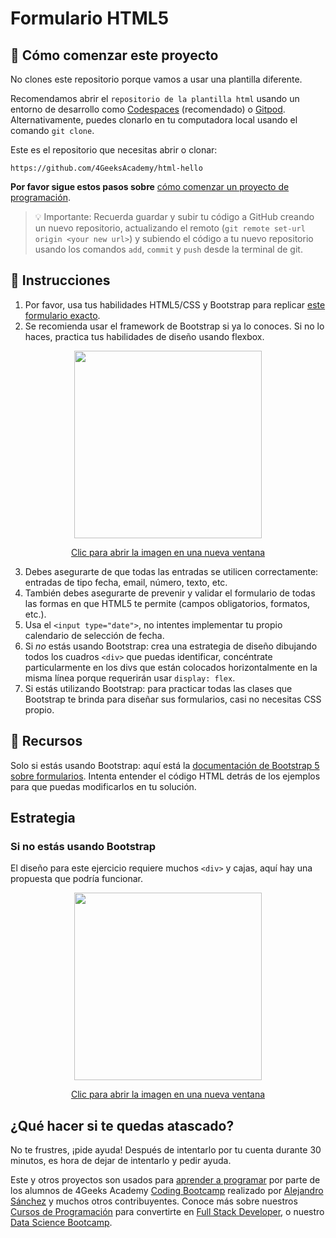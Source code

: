 <!--hide-->
# Formulario HTML5
<!--endhide-->

## 🌱 Cómo comenzar este proyecto

No clones este repositorio porque vamos a usar una plantilla diferente.

Recomendamos abrir el `repositorio de la plantilla html` usando un entorno de desarrollo como [Codespaces](https://4geeks.com/es/lesson/tutorial-de-github-codespaces) (recomendado) o [Gitpod](https://4geeks.com/es/lesson/como-utilizar-gitpod). Alternativamente, puedes clonarlo en tu computadora local usando el comando `git clone`.

Este es el repositorio que necesitas abrir o clonar:

```text
https://github.com/4GeeksAcademy/html-hello
```

**Por favor sigue estos pasos sobre** [cómo comenzar un proyecto de programación](https://4geeks.com/es/lesson/como-comenzar-un-proyecto-de-codificacion).

> 💡 Importante: Recuerda guardar y subir tu código a GitHub creando un nuevo repositorio, actualizando el remoto (`git remote set-url origin <your new url>`) y subiendo el código a tu nuevo repositorio usando los comandos `add`, `commit` y `push` desde la terminal de git.

## 📝 Instrucciones

1. Por favor, usa tus habilidades HTML5/CSS y Bootstrap para replicar [este formulario exacto](https://github.com/breatheco-de/html5-form/blob/master/preview.png?raw=true).
2. Se recomienda usar el framework de Bootstrap si ya lo conoces. Si no lo haces, practica tus habilidades de diseño usando flexbox.

<p align="center">
  <img src="https://github.com/breatheco-de/html5-form/blob/master/preview.png?raw=true" height="300" />
</p>
<p align="center"><a href="https://github.com/breatheco-de/html5-form/blob/master/preview.png?raw=true">Clic para abrir la imagen en una nueva ventana</a></p>

3. Debes asegurarte de que todas las entradas se utilicen correctamente: entradas de tipo fecha, email, número, texto, etc.
4. También debes asegurarte de prevenir y validar el formulario de todas las formas en que HTML5 te permite (campos obligatorios, formatos, etc.).
5. Usa el `<input type="date">`, no intentes implementar tu propio calendario de selección de fecha.
6. Si *no* estás usando Bootstrap: crea una estrategia de diseño dibujando todos los cuadros `<div>` que puedas identificar, concéntrate particularmente en los divs que están colocados horizontalmente en la misma línea porque requerirán usar `display: flex`.
7. Si estás utilizando Bootstrap: para practicar todas las clases que Bootstrap te brinda para diseñar sus formularios, casi no necesitas CSS propio.

## 📒 Recursos
Solo si estás usando Bootstrap: aquí está la [documentación de Bootstrap 5 sobre formularios](https://getbootstrap.com/docs/5.0/forms/overview/). Intenta entender el código HTML detrás de los ejemplos para que puedas modificarlos en tu solución.

## Estrategia

### Si no estás usando Bootstrap

El diseño para este ejercicio requiere muchos `<div>` y cajas, aquí hay una propuesta que podría funcionar.

<p align="center">
 <img src="https://github.com/breatheco-de/exercise-html5-form/blob/master/.learn/form-strateggy.png?raw=true" height="300" />
</p>
<p align="center"><a href="https://github.com/breatheco-de/exercise-html5-form/blob/master/.learn/form-strateggy.png?raw=true">Clic para abrir la imagen en una nueva ventana</a></p>

## ¿Qué hacer si te quedas atascado?

No te frustres, ¡pide ayuda! Después de intentarlo por tu cuenta durante 30 minutos, es hora de dejar de intentarlo y pedir ayuda.

Este y otros proyectos son usados para [aprender a programar](https://4geeksacademy.com/es/aprender-a-programar/aprender-a-programar-desde-cero) por parte de los alumnos de 4Geeks Academy [Coding Bootcamp](https://4geeksacademy.com/us/coding-bootcamp) realizado por [Alejandro Sánchez](https://twitter.com/alesanchezr) y muchos otros contribuyentes. Conoce más sobre nuestros [Cursos de Programación](https://4geeksacademy.com/es/curso-de-programacion-desde-cero?lang=es) para convertirte en [Full Stack Developer](https://4geeksacademy.com/es/coding-bootcamps/desarrollador-full-stack/?lang=es), o nuestro [Data Science Bootcamp](https://4geeksacademy.com/es/coding-bootcamps/curso-datascience-machine-learning).

